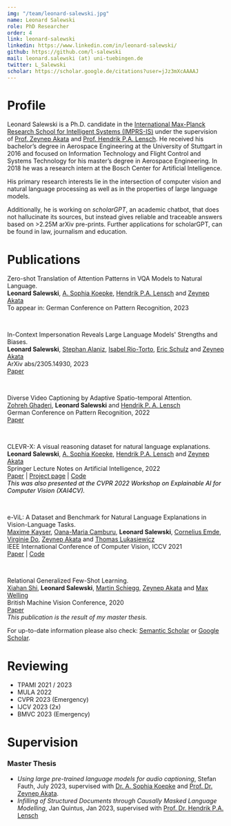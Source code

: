 ```yaml
---
img: "/team/leonard-salewski.jpg"
name: Leonard Salewski
role: PhD Researcher
order: 4
link: leonard-salewski
linkedin: https://www.linkedin.com/in/leonard-salewski/
github: https://github.com/l-salewski
mail: leonard.salewski (at) uni-tuebingen.de
twitter: L_Salewski
scholar: https://scholar.google.de/citations?user=jJz3mXcAAAAJ
---
```


# Profile
Leonard Salewski is a Ph.D. candidate in the [International Max-Planck Research School for Intelligent Systems (IMPRS-IS)](https://imprs.is.mpg.de/) under the supervision of [Prof. Zeynep Akata](https://www.eml-unitue.de/people/zeynep-akata) and [Prof. Hendrik P.A. Lensch](https://uni-tuebingen.de/fakultaeten/mathematisch-naturwissenschaftliche-fakultaet/fachbereiche/informatik/lehrstuehle/computergrafik/lehrstuhl/mitarbeiter/prof-dr-ing-hendrik-lensch/). He received his bachelor’s degree in Aerospace Engineering at the University of Stuttgart in 2016 and focused on Information Technology and Flight Control and Systems Technology for his master’s degree in Aerospace Engineering. In 2018 he was a research intern at the Bosch Center for Artificial Intelligence.

His primary research interests lie in the intersection of computer vision and natural language processing as well as in the properties of large language models.

Additionally, he is working on *scholarGPT*, an academic chatbot, that does not hallucinate its sources, but instead gives reliable and traceable answers based on >2.25M arXiv pre-prints. Further applications for scholarGPT, can be found in law, journalism and education.

# Publications

Zero-shot Translation of Attention Patterns in VQA Models to Natural Language.\
**Leonard Salewski**, [A. Sophia Koepke](https://akoepke.github.io/), [Hendrik P.A. Lensch](https://uni-tuebingen.de/fakultaeten/mathematisch-naturwissenschaftliche-fakultaet/fachbereiche/informatik/lehrstuehle/computergrafik/lehrstuhl/mitarbeiter/prof-dr-ing-hendrik-lensch/) and [Zeynep Akata](https://www.eml-unitue.de/people/zeynep-akata)\
To appear in: German Conference on Pattern Recognition, 2023

&nbsp;

In-Context Impersonation Reveals Large Language Models' Strengths and Biases.\
**Leonard Salewski**, [Stephan Alaniz](https://www.eml-unitue.de/people/stephan-alaniz), [Isabel Rio-Torto](https://www.eml-unitue.de/people/isabel-rio-torto), [Eric Schulz](https://www.kyb.tuebingen.mpg.de/person/103915/2537) and [Zeynep Akata](https://www.eml-unitue.de/people/zeynep-akata)\
ArXiv abs/2305.14930, 2023\
[Paper](https://arxiv.org/pdf/2305.14930.pdf)

&nbsp;

Diverse Video Captioning by Adaptive Spatio-temporal Attention.\
[Zohreh Ghaderi](https://uni-tuebingen.de/fakultaeten/mathematisch-naturwissenschaftliche-fakultaet/fachbereiche/informatik/lehrstuehle/computergrafik/lehrstuhl/mitarbeiter/zohreh-ghaderi/), **Leonard Salewski** and [Hendrik P. A. Lensch](https://uni-tuebingen.de/fakultaeten/mathematisch-naturwissenschaftliche-fakultaet/fachbereiche/informatik/lehrstuehle/computergrafik/lehrstuhl/mitarbeiter/prof-dr-ing-hendrik-lensch/)\
German Conference on Pattern Recognition, 2022\
[Paper](https://arxiv.org/pdf/2208.09266.pdf)

&nbsp;

CLEVR-X: A visual reasoning dataset for natural language explanations.\
**Leonard Salewski**, [A. Sophia Koepke](https://akoepke.github.io/), [Hendrik P.A. Lensch](https://uni-tuebingen.de/fakultaeten/mathematisch-naturwissenschaftliche-fakultaet/fachbereiche/informatik/lehrstuehle/computergrafik/lehrstuhl/mitarbeiter/prof-dr-ing-hendrik-lensch/) and [Zeynep Akata](https://www.eml-unitue.de/people/zeynep-akata)\
Springer Lecture Notes on Artificial Intelligence, 2022\
[Paper](https://arxiv.org/pdf/2204.02380.pdf) | [Project page](https://explainableml.github.io/CLEVR-X/) | [Code](https://github.com/ExplainableML/CLEVR-X)\
<span style="color:black; font-style:italic">This was also presented at the CVPR 2022 Workshop on Explainable AI for Computer Vision (XAI4CV).</span>

&nbsp;

e-ViL: A Dataset and Benchmark for Natural Language Explanations in Vision-Language Tasks.\
[Maxime Kayser](https://www.bdi.ox.ac.uk/Team/maxime-kayser), [Oana-Maria Camburu](https://www.cs.ox.ac.uk/people/oana-maria.camburu/), **Leonard Salewski**, [Cornelius Emde](https://www.bdi.ox.ac.uk/Team/cornelius-emde), [Virginie Do](https://virginie-do.github.io/), [Zeynep Akata](https://www.eml-unitue.de/people/zeynep-akata) and [Thomas Lukasiewicz](https://www.cs.ox.ac.uk/people/thomas.lukasiewicz/)\
IEEE International Conference of Computer Vision, ICCV 2021\
[Paper](https://arxiv.org/pdf/2105.03761.pdf) | [Code](https://github.com/maximek3/e-ViL)

&nbsp;

Relational Generalized Few-Shot Learning.\
[Xiahan Shi](https://ivi.fnwi.uva.nl/uvaboschdeltalab/team-details/xiahan-shi/), **Leonard Salewski**, [Martin Schiegg](https://www.bosch-ai.com/about-us/our-people/martin-schiegg/), [Zeynep Akata](https://www.eml-unitue.de/people/zeynep-akata) and [Max Welling](https://staff.fnwi.uva.nl/m.welling/)\
British Machine Vision Conference, 2020\
[Paper](https://arxiv.org/pdf/1907.09557.pdf)\
*This publication is the result of my master thesis.*

For up-to-date information please also check: [Semantic Scholar](https://www.semanticscholar.org/author/Leonard-Salewski/151097297) or [Google Scholar](https://scholar.google.de/citations?user=jJz3mXcAAAAJ).

# Reviewing

- TPAMI 2021 / 2023
- MULA 2022
- CVPR 2023 (Emergency)
- IJCV 2023 (2x)
- BMVC 2023 (Emergency)

# Supervision

### Master Thesis

- _Using large pre-trained language models for audio captioning_, Stefan Fauth, July 2023, supervised with [Dr. A. Sophia Koepke](https://akoepke.github.io/) and [Prof. Dr. Zeynep Akata](https://www.eml-unitue.de/people/zeynep-akata).
- _Infilling of Structured Documents through Causally Masked Language Modelling_, Jan Quintus, Jan 2023, supervised with [Prof. Dr. Hendrik P.A. Lensch](https://uni-tuebingen.de/fakultaeten/mathematisch-naturwissenschaftliche-fakultaet/fachbereiche/informatik/lehrstuehle/computergrafik/lehrstuhl/mitarbeiter/prof-dr-ing-hendrik-lensch/)
